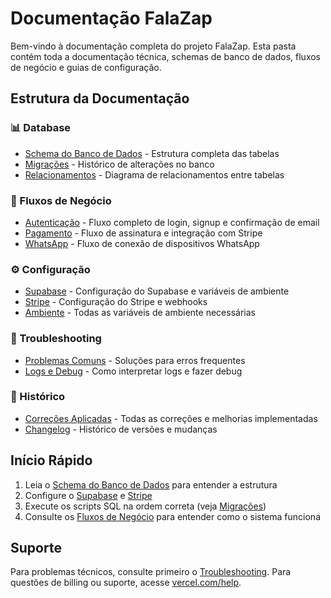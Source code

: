 # Documentação FalaZap

Bem-vindo à documentação completa do projeto FalaZap. Esta pasta contém toda a documentação técnica, schemas de banco de dados, fluxos de negócio e guias de configuração.

## Estrutura da Documentação

### 📊 Database
- [Schema do Banco de Dados](./database/SCHEMA.md) - Estrutura completa das tabelas
- [Migrações](./database/MIGRATIONS.md) - Histórico de alterações no banco
- [Relacionamentos](./database/RELATIONSHIPS.md) - Diagrama de relacionamentos entre tabelas

### 🔄 Fluxos de Negócio
- [Autenticação](./fluxos/AUTENTICACAO.md) - Fluxo completo de login, signup e confirmação de email
- [Pagamento](./fluxos/PAGAMENTO.md) - Fluxo de assinatura e integração com Stripe
- [WhatsApp](./fluxos/WHATSAPP.md) - Fluxo de conexão de dispositivos WhatsApp

### ⚙️ Configuração
- [Supabase](./configuracao/SUPABASE.md) - Configuração do Supabase e variáveis de ambiente
- [Stripe](./configuracao/STRIPE.md) - Configuração do Stripe e webhooks
- [Ambiente](./configuracao/ENVIRONMENT.md) - Todas as variáveis de ambiente necessárias

### 🐛 Troubleshooting
- [Problemas Comuns](./troubleshooting/PROBLEMAS_COMUNS.md) - Soluções para erros frequentes
- [Logs e Debug](./troubleshooting/LOGS.md) - Como interpretar logs e fazer debug

### 📝 Histórico
- [Correções Aplicadas](./historico/CORRECOES.md) - Todas as correções e melhorias implementadas
- [Changelog](./historico/CHANGELOG.md) - Histórico de versões e mudanças

## Início Rápido

1. Leia o [Schema do Banco de Dados](./database/SCHEMA.md) para entender a estrutura
2. Configure o [Supabase](./configuracao/SUPABASE.md) e [Stripe](./configuracao/STRIPE.md)
3. Execute os scripts SQL na ordem correta (veja [Migrações](./database/MIGRATIONS.md))
4. Consulte os [Fluxos de Negócio](./fluxos/) para entender como o sistema funciona

## Suporte

Para problemas técnicos, consulte primeiro o [Troubleshooting](./troubleshooting/PROBLEMAS_COMUNS.md).
Para questões de billing ou suporte, acesse [vercel.com/help](https://vercel.com/help).
